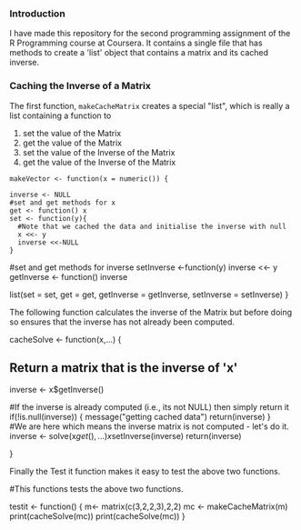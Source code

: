 ### Introduction

I have made this repository for the second programming assignment of the R Programming course at Coursera. It contains a single file that has methods to create a 'list' object that contains a matrix and its cached inverse.

### Caching the Inverse of a Matrix

The first function, `makeCacheMatrix` creates a special "list", which is
really a list containing a function to

1.  set the value of the Matrix
2.  get the value of the Matrix
3.  set the value of the Inverse of the Matrix
4.  get the value of the Inverse of the Matrix



<!-- -->

    makeVector <- function(x = numeric()) {
  
    inverse <- NULL
    #set and get methods for x
    get <- function() x
    set <- function(y){
      #Note that we cached the data and initialise the inverse with null
      x <<- y
      inverse <<-NULL
    }


  #set and get methods for inverse
  setInverse <-function(y) inverse <<- y
  getInverse <- function() inverse

  list(set = set, get = get, getInverse = getInverse, setInverse = setInverse)
}

The following function calculates the inverse of the Matrix but before doing so ensures that the inverse has not already been computed.

cacheSolve <- function(x,...) {

  ## Return a matrix that is the inverse of 'x'
  inverse <- x$getInverse()

  #If the inverse is already computed (i.e., its not NULL) then simply return it
  if(!is.null(inverse)) {
    message("getting cached data")
    return(inverse)
  }   
  #We are here which means the inverse matrix is not computed - let's do it.
  inverse <- solve(x$get(),...)
  x$setInverse(inverse)
  return(inverse)

}

Finally the Test it function makes it easy to test the above two functions.


#This functions tests the above two functions.

testit <- function()
{
  m<- matrix(c(3,2,2,3),2,2)
  mc <- makeCacheMatrix(m)
  print(cacheSolve(mc))
  print(cacheSolve(mc))
}

